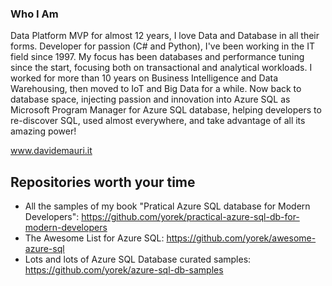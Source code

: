 ### Who I Am

Data Platform MVP for almost 12 years, I love Data and Database in all their forms. Developer for passion (C# and Python), I've been working in the IT field since 1997. My focus has been databases and performance tuning since the start, focusing both on transactional and analytical workloads. I worked for more than 10 years on Business Intelligence and Data Warehousing, then moved to IoT and Big Data for a while. Now back to database space, injecting passion and innovation into Azure SQL as Microsoft Program Manager for Azure SQL database, helping developers to re-discover SQL, used almost everywhere, and take advantage of all its amazing power! 

www.davidemauri.it

## Repositories worth your time

- All the samples of my book "Pratical Azure SQL database for Modern Developers": https://github.com/yorek/practical-azure-sql-db-for-modern-developers
- The Awesome List for Azure SQL: https://github.com/yorek/awesome-azure-sql
- Lots and lots of Azure SQL Database curated samples: https://github.com/yorek/azure-sql-db-samples
